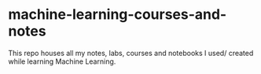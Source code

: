# machine-learning-courses-and-notes
This repo houses all my notes, labs, courses and notebooks I used/ created while learning Machine Learning.
